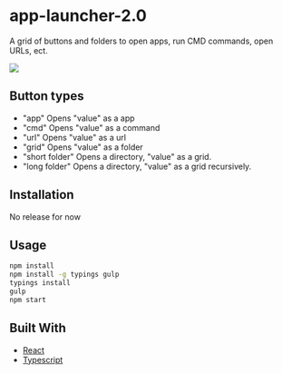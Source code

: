 # app-launcher-2.0
A grid of buttons and folders to open apps, run CMD commands, open URLs, ect.

![](http://i.imgur.com/6RwT4b0.png)

## Button types

* "app" Opens "value" as a app
* "cmd" Opens "value" as a command
* "url" Opens "value" as a url
* "grid" Opens "value" as a folder
* "short folder" Opens a directory, "value" as a grid.
* "long folder" Opens a directory, "value" as a grid recursively.

## Installation
No release for now

## Usage
```bash
npm install
npm install -g typings gulp
typings install
gulp
npm start
```

## Built With

* [React](https://facebook.github.io/react/)
* [Typescript](https://www.typescriptlang.org/)
